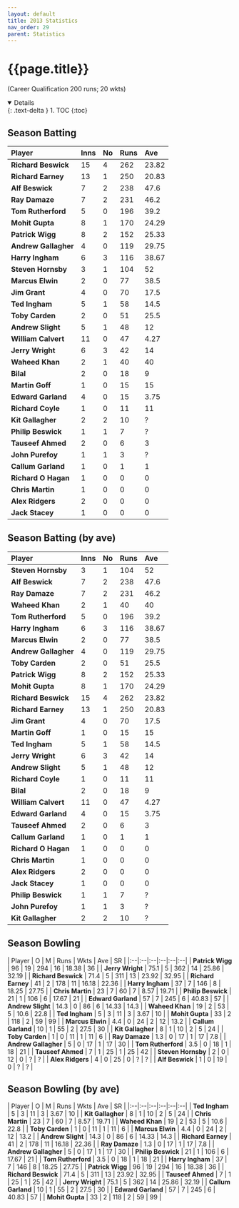```yaml
---
layout: default
title: 2013 Statistics
nav_order: 29
parent: Statistics
---
```


# {{page.title}}

(Career Qualification 200 runs; 20 wkts)

<details open markdown="block">
  {: .text-delta }
1. TOC
{:toc}
</details>

## Season Batting

| Player | Inns | No | Runs | Ave |
|:--|:--|:--|:--|:--|
| **Richard Beswick** | 15 | 4 | 262 | 23.82 |
| **Richard Earney** | 13 | 1 | 250 | 20.83 |
| **Alf Beswick** | 7 | 2 | 238 | 47.6 |
| **Ray Damaze** | 7 | 2 | 231 | 46.2 |
| **Tom Rutherford** | 5 | 0 | 196 | 39.2 |
| **Mohit Gupta** | 8 | 1 | 170 | 24.29 |
| **Patrick Wigg** | 8 | 2 | 152 | 25.33 |
| **Andrew Gallagher** | 4 | 0 | 119 | 29.75 |
| **Harry Ingham** | 6 | 3 | 116 | 38.67 |
| **Steven Hornsby** | 3 | 1 | 104 | 52 |
| **Marcus Elwin** | 2 | 0 | 77 | 38.5 |
| **Jim Grant** | 4 | 0 | 70 | 17.5 |
| **Ted Ingham** | 5 | 1 | 58 | 14.5 |
| **Toby Carden** | 2 | 0 | 51 | 25.5 |
| **Andrew Slight** | 5 | 1 | 48 | 12 |
| **William Calvert** | 11 | 0 | 47 | 4.27 |
| **Jerry Wright** | 6 | 3 | 42 | 14 |
| **Waheed Khan** | 2 | 1 | 40 | 40 |
| **Bilal** | 2 | 0 | 18 | 9 |
| **Martin Goff** | 1 | 0 | 15 | 15 |
| **Edward Garland** | 4 | 0 | 15 | 3.75 |
| **Richard Coyle** | 1 | 0 | 11 | 11 |
| **Kit Gallagher** | 2 | 2 | 10 | ? |
| **Philip Beswick** | 1 | 1 | 7 | ? |
| **Tauseef Ahmed** | 2 | 0 | 6 | 3 |
| **John Purefoy** | 1 | 1 | 3 | ? |
| **Callum Garland** | 1 | 0 | 1 | 1 |
| **Richard O Hagan** | 1 | 0 | 0 | 0 |
| **Chris Martin** | 1 | 0 | 0 | 0 |
| **Alex Ridgers** | 2 | 0 | 0 | 0 |
| **Jack Stacey** | 1 | 0 | 0 | 0 |

## Season Batting (by ave)

| Player | Inns | No | Runs | Ave |
|:--|:--|:--|:--|:--|
| **Steven Hornsby** | 3 | 1 | 104 | 52 |
| **Alf Beswick** | 7 | 2 | 238 | 47.6 |
| **Ray Damaze** | 7 | 2 | 231 | 46.2 |
| **Waheed Khan** | 2 | 1 | 40 | 40 |
| **Tom Rutherford** | 5 | 0 | 196 | 39.2 |
| **Harry Ingham** | 6 | 3 | 116 | 38.67 |
| **Marcus Elwin** | 2 | 0 | 77 | 38.5 |
| **Andrew Gallagher** | 4 | 0 | 119 | 29.75 |
| **Toby Carden** | 2 | 0 | 51 | 25.5 |
| **Patrick Wigg** | 8 | 2 | 152 | 25.33 |
| **Mohit Gupta** | 8 | 1 | 170 | 24.29 |
| **Richard Beswick** | 15 | 4 | 262 | 23.82 |
| **Richard Earney** | 13 | 1 | 250 | 20.83 |
| **Jim Grant** | 4 | 0 | 70 | 17.5 |
| **Martin Goff** | 1 | 0 | 15 | 15 |
| **Ted Ingham** | 5 | 1 | 58 | 14.5 |
| **Jerry Wright** | 6 | 3 | 42 | 14 |
| **Andrew Slight** | 5 | 1 | 48 | 12 |
| **Richard Coyle** | 1 | 0 | 11 | 11 |
| **Bilal** | 2 | 0 | 18 | 9 |
| **William Calvert** | 11 | 0 | 47 | 4.27 |
| **Edward Garland** | 4 | 0 | 15 | 3.75 |
| **Tauseef Ahmed** | 2 | 0 | 6 | 3 |
| **Callum Garland** | 1 | 0 | 1 | 1 |
| **Richard O Hagan** | 1 | 0 | 0 | 0 |
| **Chris Martin** | 1 | 0 | 0 | 0 |
| **Alex Ridgers** | 2 | 0 | 0 | 0 |
| **Jack Stacey** | 1 | 0 | 0 | 0 |
| **Philip Beswick** | 1 | 1 | 7 | ? |
| **John Purefoy** | 1 | 1 | 3 | ? |
| **Kit Gallagher** | 2 | 2 | 10 | ? |

## Season Bowling

| Player | O | M | Runs | Wkts | Ave | SR |
|:--|:--|:--|:--|:--|:--|
| **Patrick Wigg** | 96 | 19 | 294 | 16 | 18.38 | 36 |
| **Jerry Wright** | 75.1 | 5 | 362 | 14 | 25.86 | 32.19 |
| **Richard Beswick** | 71.4 | 5 | 311 | 13 | 23.92 | 32.95 |
| **Richard Earney** | 41 | 2 | 178 | 11 | 16.18 | 22.36 |
| **Harry Ingham** | 37 | 7 | 146 | 8 | 18.25 | 27.75 |
| **Chris Martin** | 23 | 7 | 60 | 7 | 8.57 | 19.71 |
| **Philip Beswick** | 21 | 1 | 106 | 6 | 17.67 | 21 |
| **Edward Garland** | 57 | 7 | 245 | 6 | 40.83 | 57 |
| **Andrew Slight** | 14.3 | 0 | 86 | 6 | 14.33 | 14.3 |
| **Waheed Khan** | 19 | 2 | 53 | 5 | 10.6 | 22.8 |
| **Ted Ingham** | 5 | 3 | 11 | 3 | 3.67 | 10 |
| **Mohit Gupta** | 33 | 2 | 118 | 2 | 59 | 99 |
| **Marcus Elwin** | 4.4 | 0 | 24 | 2 | 12 | 13.2 |
| **Callum Garland** | 10 | 1 | 55 | 2 | 27.5 | 30 |
| **Kit Gallagher** | 8 | 1 | 10 | 2 | 5 | 24 |
| **Toby Carden** | 1 | 0 | 11 | 1 | 11 | 6 |
| **Ray Damaze** | 1.3 | 0 | 17 | 1 | 17 | 7.8 |
| **Andrew Gallagher** | 5 | 0 | 17 | 1 | 17 | 30 |
| **Tom Rutherford** | 3.5 | 0 | 18 | 1 | 18 | 21 |
| **Tauseef Ahmed** | 7 | 1 | 25 | 1 | 25 | 42 |
| **Steven Hornsby** | 2 | 0 | 12 | 0 | ? | ? |
| **Alex Ridgers** | 4 | 0 | 25 | 0 | ? | ? |
| **Alf Beswick** | 1 | 0 | 19 | 0 | ? | ? |

## Season Bowling (by ave)

| Player | O | M | Runs | Wkts | Ave | SR |
|:--|:--|:--|:--|:--|:--|
| **Ted Ingham** | 5 | 3 | 11 | 3 | 3.67 | 10 |
| **Kit Gallagher** | 8 | 1 | 10 | 2 | 5 | 24 |
| **Chris Martin** | 23 | 7 | 60 | 7 | 8.57 | 19.71 |
| **Waheed Khan** | 19 | 2 | 53 | 5 | 10.6 | 22.8 |
| **Toby Carden** | 1 | 0 | 11 | 1 | 11 | 6 |
| **Marcus Elwin** | 4.4 | 0 | 24 | 2 | 12 | 13.2 |
| **Andrew Slight** | 14.3 | 0 | 86 | 6 | 14.33 | 14.3 |
| **Richard Earney** | 41 | 2 | 178 | 11 | 16.18 | 22.36 |
| **Ray Damaze** | 1.3 | 0 | 17 | 1 | 17 | 7.8 |
| **Andrew Gallagher** | 5 | 0 | 17 | 1 | 17 | 30 |
| **Philip Beswick** | 21 | 1 | 106 | 6 | 17.67 | 21 |
| **Tom Rutherford** | 3.5 | 0 | 18 | 1 | 18 | 21 |
| **Harry Ingham** | 37 | 7 | 146 | 8 | 18.25 | 27.75 |
| **Patrick Wigg** | 96 | 19 | 294 | 16 | 18.38 | 36 |
| **Richard Beswick** | 71.4 | 5 | 311 | 13 | 23.92 | 32.95 |
| **Tauseef Ahmed** | 7 | 1 | 25 | 1 | 25 | 42 |
| **Jerry Wright** | 75.1 | 5 | 362 | 14 | 25.86 | 32.19 |
| **Callum Garland** | 10 | 1 | 55 | 2 | 27.5 | 30 |
| **Edward Garland** | 57 | 7 | 245 | 6 | 40.83 | 57 |
| **Mohit Gupta** | 33 | 2 | 118 | 2 | 59 | 99 |

